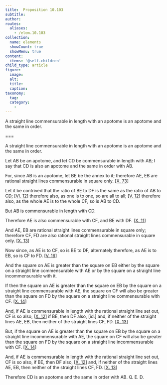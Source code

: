 ```yaml
---
title:  Proposition 10.103
subtitle: 
author:
routes:
  aliases:
    - /elem.10.103
collection:
  name: elements
  showCount: true
  showMenu: true
content:
  items: '@self.children'
child_type: article
figure:
  image:
  alt:
  title:
  caption:
taxonomy:
  tag:
  category:
    - 
---
```


<p><hi rend="ital">A straight line commensurable in length with an apotome is an apotome and the same in order</hi>. </p>

===

<p><span class="ital">A straight line commensurable in length with an apotome is an apotome and the same in order</span>. </p>

<p>Let <span class="ital">AB</span> be an apotome, and let <span class="ital">CD</span> be commensurable in length with <span class="ital">AB</span>;  I say that <span class="ital">CD</span> is also an apotome and the same in order with <span class="ital">AB</span>. <pb n="230"/></p>

<p>For, since <span class="ital">AB</span> is an apotome, let <span class="ital">BE</span> be the annex to it; therefore <span class="ital">AE</span>, <span class="ital">EB</span> are rational straight lines commensurable in square only. [<a href="/elem.10.73">X. 73</a>] </p>

<p>Let it be contrived that the ratio of <span class="ital">BE</span> to <span class="ital">DF</span> is the same as the ratio of <span class="ital">AB</span> to <span class="ital">CD</span>; [<a href="/elem.6.12">VI. 12</a>] therefore also, as one is to one, so are all to all; [<a href="/elem.5.12">V. 12</a>] therefore also, as the whole <span class="ital">AE</span> is to the whole <span class="ital">CF</span>, so is <span class="ital">AB</span> to <span class="ital">CD</span>. </p>

<p>But <span class="ital">AB</span> is commensurable in length with <span class="ital">CD</span>. </p>

<p>Therefore <span class="ital">AE</span> is also commensurable with <span class="ital">CF</span>, and <span class="ital">BE</span> with <span class="ital">DF</span>. [<a href="/elem.10.11">X. 11</a>] </p>

<p>And <span class="ital">AE</span>, <span class="ital">EB</span> are rational straight lines commensurable in square only; therefore <span class="ital">CF</span>, <span class="ital">FD</span> are also rational straight lines commensurable in square only. [<a href="/elem.10.13">X. 13</a>] </p>

<p>Now since, as <span class="ital">AE</span> is to <span class="ital">CF</span>, so is <span class="ital">BE</span> to <span class="ital">DF</span>, alternately therefore, as <span class="ital">AE</span> is to <span class="ital">EB</span>, so is <span class="ital">CF</span> to <span class="ital">FD</span>. [<a href="/elem.5.16">V. 16</a>] </p>

<p>And the square on <span class="ital">AE</span> is greater than the square on <span class="ital">EB</span> either by the square on a straight line commensurable with <span class="ital">AE</span> or by the square on a straight line incommensurable with it. </p>

<p>If then the square on <span class="ital">AE</span> is greater than the square on <span class="ital">EB</span> by the square on a straight line commensurable with <span class="ital">AE</span>, the square on <span class="ital">CF</span> will also be greater than the square on <span class="ital">FD</span> by the square on a straight line commensurable with <span class="ital">CF</span>. [<a href="/elem.10.14">X. 14</a>] </p>

<p>And, if <span class="ital">AE</span> is commensurable in length with the rational straight line set out, <span class="ital">CF</span> is so also, [<a href="/elem.10.12">X. 12</a>] if <span class="ital">BE</span>, then <span class="ital">DF</span> also, [id.] and, if neither of the straight lines <span class="ital">AE</span>, <span class="ital">EB</span>, then neither of the straight lines <span class="ital">CF</span>, <span class="ital">FD</span>. [<a href="/elem.10.13">X. 13</a>] </p>

<p>But, if the square on <span class="ital">AE</span> is greater than the square on <span class="ital">EB</span> by the square on a straight line incommensurable with <span class="ital">AE</span>, the square on <span class="ital">CF</span> will also be greater than the square on <span class="ital">FD</span> by the square on a straight line incommensurable with <span class="ital">CF</span>. [<a href="/elem.10.14">X. 14</a>] <pb n="231"/></p>

<p>And, if <span class="ital">AE</span> is commensurable in length with the rational straight line set out, <span class="ital">CF</span> is so also, if <span class="ital">BE</span>, then <span class="ital">DF</span> also, [<a href="/elem.10.12">X. 12</a>] and, if neither of the straight lines <span class="ital">AE</span>, <span class="ital">EB</span>, then neither of the straight lines <span class="ital">CF</span>, <span class="ital">FD</span>. [<a href="/elem.10.13">X. 13</a>] </p>

<p>Therefore <span class="ital">CD</span> is an apotome and the same in order with <span class="ital">AB</span>. Q. E. D.</p>
